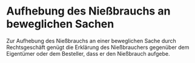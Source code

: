 # Aufhebung des Nießbrauchs an beweglichen Sachen

Zur Aufhebung des Nießbrauchs an einer beweglichen Sache durch Rechtsgeschäft genügt die Erklärung des Nießbrauchers gegenüber dem Eigentümer oder dem Besteller, dass er den Nießbrauch aufgebe.